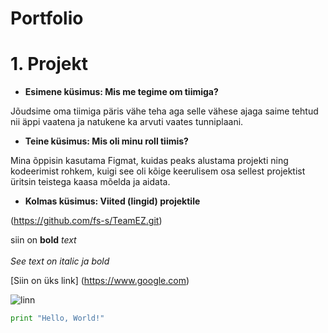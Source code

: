 # Portfolio
# 1. Projekt 
- **Esimene küsimus: Mis me tegime om tiimiga?**

Jõudsime oma tiimiga päris vähe teha aga selle vähese ajaga saime tehtud nii äppi vaatena ja natukene ka arvuti vaates tunniplaani.
   
- **Teine küsimus: Mis oli minu roll tiimis?**


Mina õppisin kasutama Figmat, kuidas peaks alustama projekti ning kodeerimist rohkem, kuigi see oli kõige keerulisem osa sellest projektist üritsin teistega kaasa mõelda ja aidata.

- **Kolmas küsimus: Viited (lingid) projektile**

(https://github.com/fs-s/TeamEZ.git)



siin on **bold** _text_  
\
*_See text on italic ja bold_* 

[Siin on üks link] (https://www.google.com)

![linn](https://kmcmaggroup.com/media/1600/eastwood-city-the-philippines-first-cyberpark.jpg)



```python
print "Hello, World!"
```

